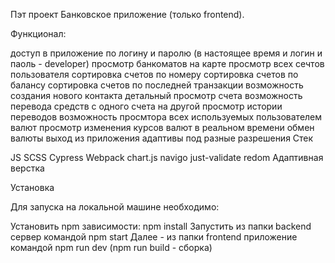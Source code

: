 Пэт проект Банковское приложение (только frontend).

Функционал:

доступ в приложение по логину и паролю (в настоящее время и логин и паоль - developer) просмотр банкоматов на карте просмотр всех сечтов пользователя сортировка счетов по номеру сортировка счетов по балансу сортировка счетов по последней транзакции возможность создания нового контакта детальный просмотр счета возможность перевода средств с одного счета на другой просмотр истории переводов возможность просмтора всех используемых пользователем валют просмотр изменения курсов валют в реальном времени обмен валюты выход из приложения адаптивы под разные разрешения Стек

JS SCSS Cypress Webpack chart.js navigo just-validate redom Адаптивная верстка

Установка

Для запуска на локальной машине необходимо:

Установить npm зависимости: npm install Запустить из папки backend сервер командой npm start Далее - из папки frontend приложение командой npm run dev (npm run build - сборка)